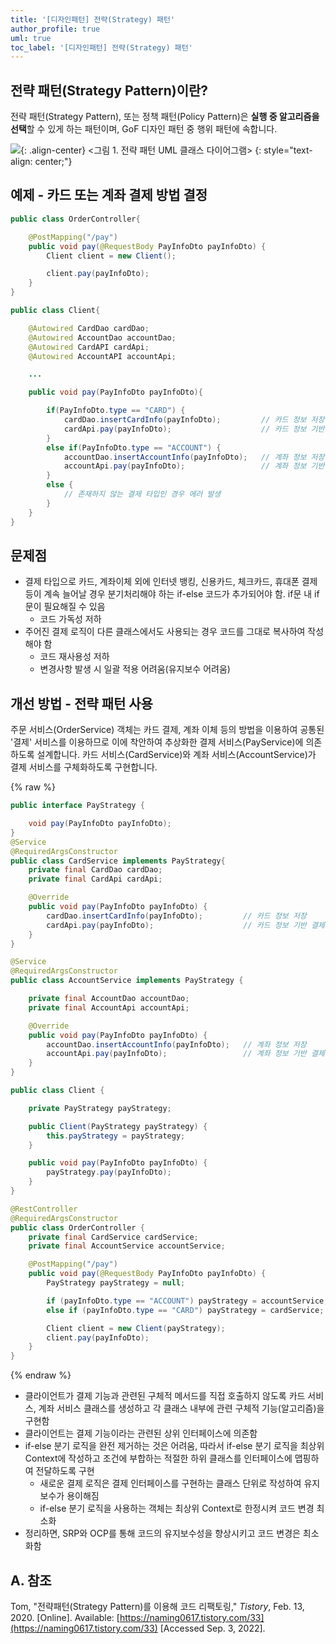 ```yaml
---
title: '[디자인패턴] 전략(Strategy) 패턴'
author_profile: true
uml: true
toc_label: '[디자인패턴] 전략(Strategy) 패턴'
---
```


## 전략 패턴(Strategy Pattern)이란?
전략 패턴(Strategy Pattern), 또는 정책 패턴(Policy Pattern)은 **실행 중 알고리즘을 선택**할 수 있게 하는 패턴이며, GoF 디자인 패턴 중 행위 패턴에 속합니다.

![](https://drive.google.com/uc?export=view&id=19DPCjZybzDo_UvwYvt_nffVxkm5dsxuD){: .align-center}
&lt;그림 1. 전략 패턴 UML 클래스 다이어그램&gt;
{: style="text-align: center;"}

## 예제 - 카드 또는 계좌 결제 방법 결정
```java
public class OrderController{

    @PostMapping("/pay")
    public void pay(@RequestBody PayInfoDto payInfoDto) {
        Client client = new Client();

        client.pay(payInfoDto);
    }
}

public class Client{

    @Autowired CardDao cardDao;
    @Autowired AccountDao accountDao;
    @Autowired CardAPI cardApi;
    @Autowired AccountAPI accountApi;

    ...

    public void pay(PayInfoDto payInfoDto){

        if(PayInfoDto.type == "CARD") {
            cardDao.insertCardInfo(payInfoDto);         // 카드 정보 저장
            cardApi.pay(payInfoDto);                    // 카드 정보 기반 결제
        }
        else if(PayInfoDto.type == "ACCOUNT") {
            accountDao.insertAccountInfo(payInfoDto);   // 계좌 정보 저장
            accountApi.pay(payInfoDto);                 // 계좌 정보 기반 결제
        } 
        else {
            // 존재하지 않는 결제 타입인 경우 에러 발생
        }
    }
}
```

## 문제점
- 결제 타입으로 카드, 계좌이체 외에 인터넷 뱅킹, 신용카드, 체크카드, 휴대폰 결제 등이 계속 늘어날 경우 분기처리해야 하는 if-else 코드가 추가되어야 함. if문 내 if문이 필요해질 수 있음
    - 코드 가독성 저하
- 주어진 결제 로직이 다른 클래스에서도 사용되는 경우 코드를 그대로 복사하여 작성해야 함
    - 코드 재사용성 저하
    - 변경사항 발생 시 일괄 적용 어려움(유지보수 어려움)

## 개선 방법 - 전략 패턴 사용
주문 서비스(OrderService) 객체는 카드 결제, 계좌 이체 등의 방법을 이용하여 공통된 '결제' 서비스를 이용하므로 이에 착안하여 추상화한 결제 서비스(PayService)에 의존하도록 설계합니다. 카드 서비스(CardService)와 계좌 서비스(AccountService)가 결제 서비스를 구체화하도록 구현합니다.

{% raw %}
```java
public interface PayStrategy {

    void pay(PayInfoDto payInfoDto);
}
@Service
@RequiredArgsConstructor
public class CardService implements PayStrategy{
    private final CardDao cardDao;
    private final CardApi cardApi;

    @Override
    public void pay(PayInfoDto payInfoDto) {
        cardDao.insertCardInfo(payInfoDto);         // 카드 정보 저장
        cardApi.pay(payInfoDto);                    // 카드 정보 기반 결제
    }
}

@Service
@RequiredArgsConstructor
public class AccountService implements PayStrategy {

    private final AccountDao accountDao;
    private final AccountApi accountApi;

    @Override
    public void pay(PayInfoDto payInfoDto) {
        accountDao.insertAccountInfo(payInfoDto);   // 계좌 정보 저장
        accountApi.pay(payInfoDto);                 // 계좌 정보 기반 결제
    }
}

public class Client {

    private PayStrategy payStrategy;

    public Client(PayStrategy payStrategy) {
        this.payStrategy = payStrategy;
    }

    public void pay(PayInfoDto payInfoDto) {
        payStrategy.pay(payInfoDto);
    }
}

@RestController
@RequiredArgsConstructor
public class OrderController {
    private final CardService cardService;
    private final AccountService accountService;

    @PostMapping("/pay")
    public void pay(@RequestBody PayInfoDto payInfoDto) {
        PayStrategy payStrategy = null;

        if (payInfoDto.type == "ACCOUNT") payStrategy = accountService;
        else if (payInfoDto.type == "CARD") payStrategy = cardService;

        Client client = new Client(payStrategy);
        client.pay(payInfoDto);
    }
}
```
{% endraw %}

- 클라이언트가 결제 기능과 관련된 구체적 메서드를 직접 호출하지 않도록 카드 서비스, 계좌 서비스 클래스를 생성하고 각 클래스 내부에 관련 구체적 기능(알고리즘)을 구현함
- 클라이언트는 결제 기능이라는 관련된 상위 인터페이스에 의존함
- if-else 분기 로직을 완전 제거하는 것은 어려움, 따라서 if-else 분기 로직을 최상위 Context에 작성하고 조건에 부합하는 적절한 하위 클래스를 인터페이스에 맵핑하여 전달하도록 구현
    - 새로운 결제 로직은 결제 인터페이스를 구현하는 클래스 단위로 작성하여 유지보수가 용이해짐
    - if-else 분기 로직을 사용하는 객체는 최상위 Context로 한정시켜 코드 변경 최소화
- 정리하면, SRP와 OCP를 통해 코드의 유지보수성을 향상시키고 코드 변경은 최소화함

## A. 참조
Tom, "전략패턴(Strategy Pattern)를 이용해 코드 리팩토링," *Tistory*, Feb. 13, 2020. [Online]. Available: [https://naming0617.tistory.com/33](https://naming0617.tistory.com/33) [Accessed Sep. 3, 2022].
